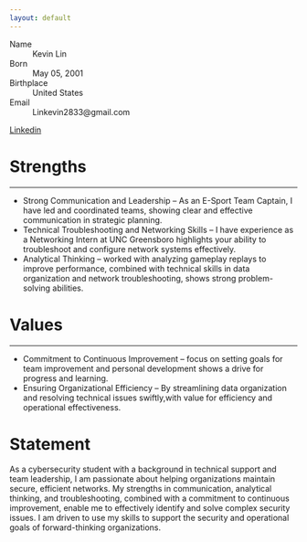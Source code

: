 ```yaml
---
layout: default
---
```

<dl>
<dt>Name</dt>
<dd>Kevin Lin</dd>
<dt>Born</dt>
<dd>May 05, 2001</dd>
<dt>Birthplace</dt>
<dd>United States</dd>
<dt>Email</dt>
<dd>Linkevin2833@gmail.com</dd>
</dl>

[Linkedin]([./linkedin.com/in/kevin-lin-22613b214/](https://www.linkedin.com/in/kevin-lin-22613b214/))


# Strengths
* * *
*  Strong Communication and Leadership – As an E-Sport Team Captain, I have led and coordinated teams,     showing clear and effective communication in strategic planning.
*  Technical Troubleshooting and Networking Skills – I have experience as a Networking Intern at UNC Greensboro highlights your ability to troubleshoot and configure network systems effectively.
*  Analytical Thinking – worked with analyzing gameplay replays to improve performance, combined with technical skills in data organization and network troubleshooting, shows strong problem-solving abilities.

# Values
* * *
*  Commitment to Continuous Improvement – focus on setting goals for team improvement and personal development shows a drive for progress and learning.
*  Ensuring Organizational Efficiency – By streamlining data organization and resolving technical issues swiftly,with value for efficiency and operational effectiveness.

# Statement
As a cybersecurity student with a background in technical support and team leadership, I am passionate about helping organizations maintain secure, efficient networks. My strengths in communication, analytical thinking, and troubleshooting, combined with a commitment to continuous improvement, enable me to effectively identify and solve complex security issues. I am driven to use my skills to support the security and operational goals of forward-thinking organizations.
